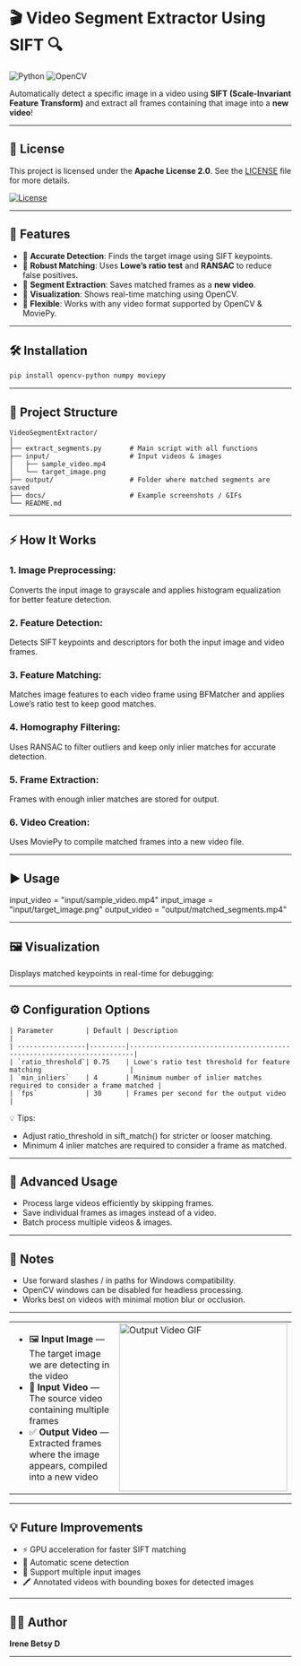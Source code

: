 # 🎬 Video Segment Extractor Using SIFT 🔍

![Python](https://img.shields.io/badge/Python-3.10+-blue?logo=python&logoColor=white)
![OpenCV](https://img.shields.io/badge/OpenCV-4.7+-green?logo=opencv&logoColor=white)

Automatically detect a specific image in a video using **SIFT (Scale-Invariant Feature Transform)** and extract all frames containing that image into a **new video**!  

---

## 📜 License

This project is licensed under the **Apache License 2.0**. See the [LICENSE](./LICENSE) file for more details.

[![License](https://img.shields.io/badge/License-Apache%202.0-blue.svg)](https://www.apache.org/licenses/LICENSE-2.0)

---

## 🌟 Features

- 🔹 **Accurate Detection**: Finds the target image using SIFT keypoints.  
- 🔹 **Robust Matching**: Uses **Lowe’s ratio test** and **RANSAC** to reduce false positives.  
- 🔹 **Segment Extraction**: Saves matched frames as a **new video**.  
- 🔹 **Visualization**: Shows real-time matching using OpenCV.  
- 🔹 **Flexible**: Works with any video format supported by OpenCV & MoviePy.  

---

## 🛠️ Installation

```bash
pip install opencv-python numpy moviepy
```

---

## 📁 Project Structure
```
VideoSegmentExtractor/
│
├── extract_segments.py       # Main script with all functions
├── input/                    # Input videos & images
│   ├── sample_video.mp4
│   └── target_image.png
├── output/                   # Folder where matched segments are saved
├── docs/                     # Example screenshots / GIFs
└── README.md
```
---

## ⚡ How It Works

### 1. Image Preprocessing:
Converts the input image to grayscale and applies histogram equalization for better feature detection.

### 2. Feature Detection:
Detects SIFT keypoints and descriptors for both the input image and video frames.

### 3. Feature Matching:
Matches image features to each video frame using BFMatcher and applies Lowe’s ratio test to keep good matches.

### 4. Homography Filtering:
Uses RANSAC to filter outliers and keep only inlier matches for accurate detection.

### 5. Frame Extraction:
Frames with enough inlier matches are stored for output.

### 6. Video Creation:
Uses MoviePy to compile matched frames into a new video file.

---

## ▶️ Usage

input_video = "input/sample_video.mp4"
input_image = "input/target_image.png"
output_video = "output/matched_segments.mp4"


---
## 🖼️ Visualization
Displays matched keypoints in real-time for debugging:

---
## ⚙️ Configuration Options

```
| Parameter        | Default | Description                                                           |
| -----------------|---------|-----------------------------------------------------------------------|
| `ratio_threshold`| 0.75    | Lowe's ratio test threshold for feature matching                      |
| `min_inliers`    | 4       | Minimum number of inlier matches required to consider a frame matched |
| `fps`            | 30      | Frames per second for the output video                                |
```

💡 Tips:

- Adjust ratio_threshold in sift_match() for stricter or looser matching.
- Minimum 4 inlier matches are required to consider a frame as matched.


---

## 🔧 Advanced Usage

- Process large videos efficiently by skipping frames.
- Save individual frames as images instead of a video.
- Batch process multiple videos & images.

---

## 📌 Notes

- Use forward slashes / in paths for Windows compatibility.
- OpenCV windows can be disabled for headless processing.
- Works best on videos with minimal motion blur or occlusion.

---

<table>
<tr>
  <td>
    <ul>
      <li>🖼️ <strong>Input Image</strong> — The target image we are detecting in the video</li>
      <li>🎥 <strong>Input Video</strong> — The source video containing multiple frames</li>
      <li>✅ <strong>Output Video</strong> — Extracted frames where the image appears, compiled into a new video</li>
    </ul>
  </td>
  <td>
    <img src="Output\output_video.mp4" alt="Output Video GIF" width="300" height="300"/>
  </td>
</tr>
</table>

---


## 💡 Future Improvements

- ⚡ GPU acceleration for faster SIFT matching
- 🎯 Automatic scene detection
- 🔗 Support multiple input images
- 🖍 Annotated videos with bounding boxes for detected images

---

## 👩‍💻 Author
**Irene Betsy D** 

---

